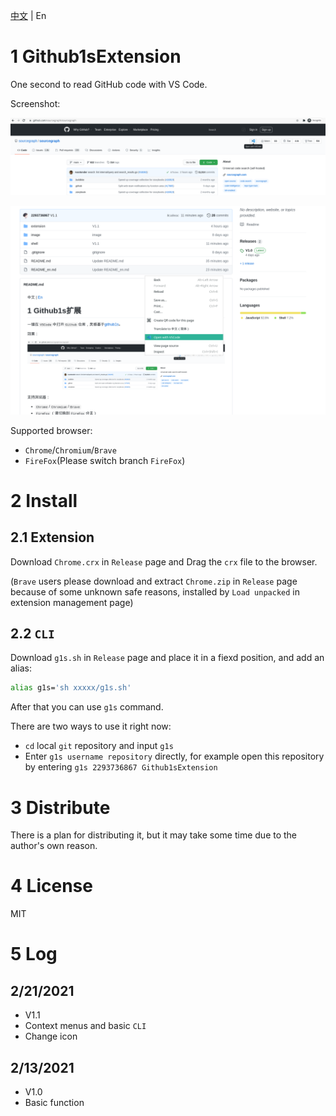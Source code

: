 [中文](https://github.com/2293736867/Github1sExtension/blob/main/README.md) | En

# 1 Github1sExtension

One second to read GitHub code with VS Code.

Screenshot:

![](./image/1.png)

![](./image/2.png)

Supported browser:

- `Chrome`/`Chromium`/`Brave`
- `FireFox`(Please switch branch `FireFox`)

# 2 Install

## 2.1 Extension

Download `Chrome.crx` in `Release` page and Drag the `crx` file to the browser.

(`Brave` users please download and extract `Chrome.zip` in `Release` page because of some unknown safe reasons, installed by `Load unpacked` in extension management page)

## 2.2 `CLI`

Download `g1s.sh` in `Release` page and place it in a fiexd position, and add an alias:

```bash
alias g1s='sh xxxxx/g1s.sh'
```
After that you can use `g1s` command.

There are two ways to use it right now:

- `cd` local `git` repository and input `g1s`
- Enter `g1s username repository` directly, for example open this repository by entering `g1s 2293736867 Github1sExtension` 

# 3 Distribute

There is a plan for distributing it, but it may take some time due to the author's own reason.

# 4 License

MIT

# 5 Log

## 2/21/2021

- V1.1
- Context menus and basic `CLI`
- Change icon

## 2/13/2021

- V1.0
- Basic function
